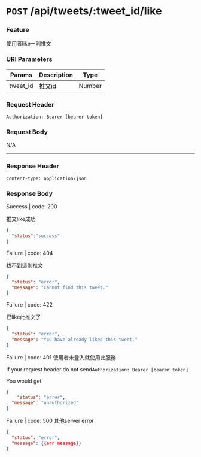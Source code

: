 # `POST` /api/tweets/:tweet_id/like

### Feature

使用者like一則推文

### URI Parameters

| Params | Description | Type |
| --- | --- | --- |
| tweet_id | 推文id | Number |

### Request Header

```
Authorization: Bearer [bearer token]
```

### Request Body

N/A

---

### Response Header

```
content-type: application/json
```

### Response Body

Success | code: 200

推文like成功

```json
{
  "status":"success"
}
```

Failure | code: 404

找不到這則推文

```json
{
  "status": "error",
  "message": "Cannot find this tweet."
}
```

Failure | code: 422

已like此推文了

```json
{
  "status": "error",
  "message": "You have already liked this tweet."
}
```

Failure | code: 401 使用者未登入就使用此服務

If your request header do not send`Authorization: Bearer [bearer token]`

You would get

```json
{
	"status": "error",
  "message": "unauthorized"
}
```

Failure | code: 500 其他server error

```json
{
  "status": "error",
  "message": {{err message}}
}
```
